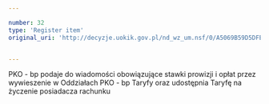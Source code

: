 ```yaml
---

number: 32
type: 'Register item'
original_uri: 'http://decyzje.uokik.gov.pl/nd_wz_um.nsf/0/A5069B59D5DFEDD2C12572DD003293CC?OpenDocument'


---
```


PKO - bp podaje do wiadomości obowiązujące stawki prowizji i opłat przez wywieszenie w Oddziałach PKO - bp Taryfy oraz udostępnia Taryfę na życzenie posiadacza rachunku
